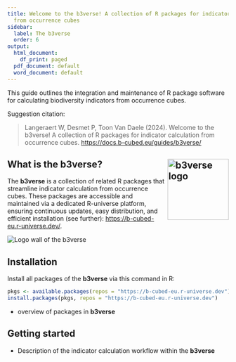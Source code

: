 ```yaml
---
title: Welcome to the b3verse! A collection of R packages for indicator calculation
  from occurrence cubes
sidebar:
  label: The b3verse
  order: 6
output:
  html_document:
    df_print: paged
  pdf_document: default
  word_document: default
---
```


This guide outlines the integration and maintenance of R package software for calculating biodiversity indicators from occurrence cubes.

Suggestion citation:

> Langeraert W, Desmet P, Toon Van Daele (2024). Welcome to the b3verse! A collection of R packages for indicator calculation from occurrence cubes. <https://docs.b-cubed.eu/guides/b3verse/>

## What is the b3verse? <img src="/guides/b3verse/b3verse_logo.png" align="right" height="139" alt="b3verse logo">

The **b3verse** is a collection of related R packages that streamline indicator calculation from occurrence cubes. These packages are accessible and maintained via a dedicated R-universe platform, ensuring continuous updates, easy distribution, and efficient installation (see further): <https://b-cubed-eu.r-universe.dev/>.

<span id="figure-1"></span>
![Logo wall of the b3verse](/guides/b3verse/logo_wall.png)

## Installation

Install all packages of the **b3verse** via this command in R:

```r
pkgs <- available.packages(repos = "https://b-cubed-eu.r-universe.dev")[, "Package"]
install.packages(pkgs, repos = "https://b-cubed-eu.r-universe.dev")
```

- overview of packages in **b3verse**

## Getting started

- Description of the indicator calculation workflow within the **b3verse**

